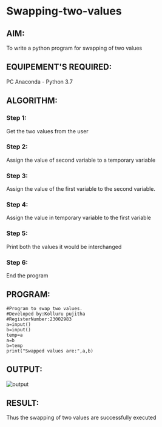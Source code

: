 # Swapping-two-values
## AIM:
To write a python program for swapping of two values
## EQUIPEMENT'S REQUIRED: 
PC
Anaconda - Python 3.7
## ALGORITHM: 
### Step 1:
Get the two values from the user
### Step 2: 
Assign the value of second variable to a temporary variable 
### Step 3: 
Assign the value of the first variable to the second variable.
### Step 4:  
Assign the value in temporary variable to the first variable
### Step 5: 
Print both the values it would be interchanged
### Step 6: 
End the program
## PROGRAM:
```
#Program to swap two values.
#Developed by:Kolluru pujitha 
#RegisterNumber:23002983
a=input()
b=input()
temp=a
a=b
b=temp
print("Swapped values are:",a,b)
```
## OUTPUT:
![output](/Swappingoutput.png)

## RESULT:
Thus the swapping of two values are successfully executed



